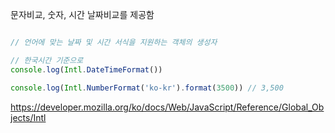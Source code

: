 문자비교, 숫자, 시간 날짜비교를 제공함

```js

// 언어에 맞는 날짜 및 시간 서식을 지원하는 객체의 생성자

// 한국시간 기준으로
console.log(Intl.DateTimeFormat())

console.log(Intl.NumberFormat('ko-kr').format(3500)) // 3,500
```

https://developer.mozilla.org/ko/docs/Web/JavaScript/Reference/Global_Objects/Intl